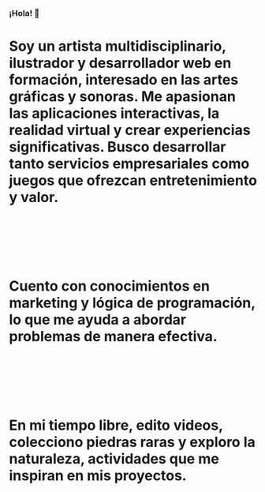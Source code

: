 ## <h3>¡Hola! 👋</h3>
#               
#                <p>
#                   Soy un artista multidisciplinario, ilustrador y desarrollador web en formación, interesado en las artes gráficas y sonoras. Me apasionan las aplicaciones interactivas, la realidad virtual y crear experiencias significativas. Busco desarrollar tanto servicios empresariales como juegos que ofrezcan entretenimiento y valor.
#                   <br><br>
#                   Cuento con conocimientos en marketing y lógica de programación, lo que me ayuda a abordar problemas de manera efectiva. 
#                   <br><br>
#                    En mi tiempo libre, edito videos, colecciono piedras raras y exploro la naturaleza, actividades que me inspiran en mis proyectos.
#               </p>
